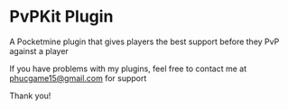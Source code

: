 # PvPKit Plugin
A Pocketmine plugin that gives players the best support before they PvP against a player

If you have problems with my plugins, feel free to contact me at phucgame15@gmail.com for support

Thank you!

